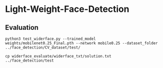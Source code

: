 # Light-Weight-Face-Detection

## Evaluation
```
python3 test_widerface.py --trained_model weights/mobilenet0.25_Final.pth --network mobile0.25 --dataset_folder ../face_detection/CV_dataset/test/

cp widerface_evaluate/widerface_txt/solution.txt ../face_detection/test
```